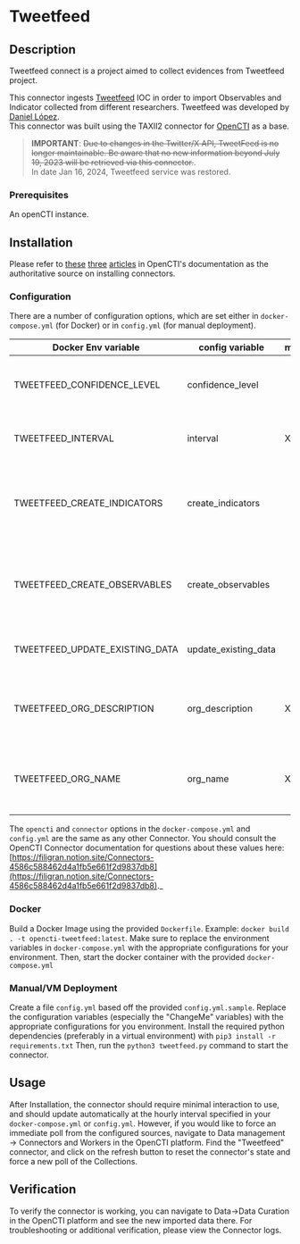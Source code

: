 # Tweetfeed

## Description

Tweetfeed connect is a project aimed to collect evidences from Tweetfeed project.  

This connector ingests [Tweetfeed](https://tweetfeed.live/) IOC in order to import Observables and Indicator collected from different researchers. Tweetfeed was developed by [Daniel López](https://twitter.com/0xDanielLopez).  
This connector was built using the TAXII2 connector for [OpenCTI](https://github.com/OpenCTI-Platform/opencti) as a base.
> **IMPORTANT**: ~~Due to changes in the Twitter/X API, TweetFeed is no longer maintainable. Be aware that no new information beyond July 19, 2023 will be retrieved via this connector.~~.  
In date Jan 16, 2024, Tweetfeed service was restored. 


### Prerequisites

An openCTI instance.

## Installation

Please refer to [these](https://filigran.notion.site/Connectors-4586c588462d4a1fb5e661f2d9837db8) [three](https://filigran.notion.site/Introduction-9a614638a75746a391cd93a45fe3dc6c) [articles](https://filigran.notion.site/HowTo-Build-your-first-connector-06b2690697404b5ebc6e3556a1385940) in OpenCTI's documentation as the authoritative source on installing connectors.

### Configuration

There are a number of configuration options, which are set either in `docker-compose.yml` (for Docker) or in `config.yml` (for manual deployment).

| Docker Env variable            | config variable      | mandatory |Description
|--------------------------------|----------------------|------|-----------
| TWEETFEED_CONFIDENCE_LEVEL     | confidence_level     |      |Confidence of hte injested data from 0-100
| TWEETFEED_INTERVAL             | interval             | X    |In day when the connector will run
| TWEETFEED_CREATE_INDICATORS    | create_indicators    |      |True or False , enable the creation of indicators default is True
| TWEETFEED_CREATE_OBSERVABLES   | create_observables   |      |True or False , enable the creation of observables default is True
| TWEETFEED_UPDATE_EXISTING_DATA | update_existing_data |      |True or False , updates the data
| TWEETFEED_ORG_DESCRIPTION      | org_description      | X    |Organization description, which will be refered to data injected
| TWEETFEED_ORG_NAME             | org_name             | X    |Organization name, which will be refered to data injected

The `opencti` and `connector` options in the `docker-compose.yml` and `config.yml` are the same as any other Connector. You should consult the OpenCTI Connector documentation for questions about these values here: [https://filigran.notion.site/Connectors-4586c588462d4a1fb5e661f2d9837db8](https://filigran.notion.site/Connectors-4586c588462d4a1fb5e661f2d9837db8)._

### Docker

Build a Docker Image using the provided `Dockerfile`. Example: `docker build . -t opencti-tweetfeed:latest`. Make sure to replace the environment variables in `docker-compose.yml` with the appropriate configurations for your environment. Then, start the docker container with the provided `docker-compose.yml`

### Manual/VM Deployment

Create a file `config.yml` based off the provided `config.yml.sample`. Replace the configuration variables (especially the "ChangeMe" variables) with the appropriate configurations for you environment. Install the required python dependencies (preferably in a virtual environment) with `pip3 install -r requirements.txt` Then, run the `python3 tweetfeed.py` command to start the connector.

## Usage

After Installation, the connector should require minimal interaction to use, and should update automatically at the hourly interval specified in your `docker-compose.yml` or `config.yml`. However, if you would like to force an immediate poll from the configured sources, navigate to Data management -> Connectors and Workers in the OpenCTI platform. Find the "Tweetfeed" connector, and click on the refresh button to reset the connector's state and force a new poll of the Collections. 

## Verification

To verify the connector is working, you can navigate to Data->Data Curation in the OpenCTI platform and see the new imported data there. For troubleshooting or additional verification, please view the Connector logs.

